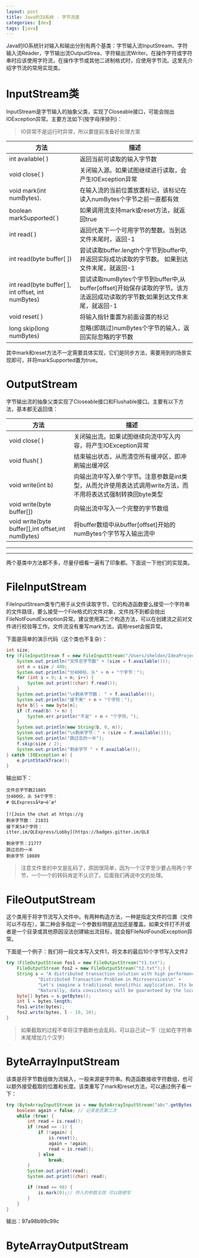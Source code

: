 ```yaml
---
layout: post
title: Java的IO系统 - 字节流类
categories: [dev]
tags: [java]
---
```


Java的IO系统针对输入和输出分别有两个基类：字节输入流InputStream、字符输入流Reader，字节输出流OutputStrea、字符输出流Writer。在操作字符或字符串时应该使用字符流，在操作字节或其他二进制格式时，应使用字节流。这里先介绍字节流的常用实现类。

# InputStream类
InputStream是字节输入的抽象父类，实现了Closeable接口，可能会抛出IOException异常。主要方法如下(按字母序排列)：

> IO异常不是运行时异常，所以要提前准备好处理方案

| 方法                                               | 描述                                                                                                                       |
| -------------------------------------------------- | -------------------------------------------------------------------------------------------------------------------------- |
| int available( )                                   | 返回当前可读取的输入字节数                                                                                                 |
| void close( )                                      | 关闭输入源。如果试图继续进行读取，会产生IOException异常                                                                    |
| void mark(int numBytes).                           | 在输入流的当前位置放置标记，该标记在读入numBytes个字节之前一直都有效                                                       |
| boolean markSupported( )                           | 如果调用流支持mark或reset方法，就返回true                                                                                  |
| int read( )                                        | 返回代表下一个可用字节的整数。当到达文件末尾时，返回-1                                                                     |
| int read(byte buffer[ ])                           | 尝试读取buffer.length个字节到buffer中,并返回实际成功读取的字节数。 如果到达文件末尾，就返回-1                              |
| int read(byte buffer[ ], int offset, int numBytes) | 尝试读取numBytes个字节到buffer中,从buffer[offset]开始保存读取的字节。该方法返回成功读取的字节数;如果到达文件末尾，就返回-1 |
| void reset( )                                      | 将输入指针重置为前面设置的标记                                                                                             |
| long skip(long numBytes)                           | 忽略(即跳过)numBytes个字节的输入，返回实际忽略的字节数                                                                     |

其中mark和reset方法不一定需要具体实现，它们是同步方法，需要用到的场景实现即可，并将markSupported置为true。

# OutputStream
字节输出流的抽象父类实现了Closeable接口和Flushable接口。主要有以下方法，基本都无返回值：

| 方法                                              | 描述                                                                                                         |
| ------------------------------------------------- | ------------------------------------------------------------------------------------------------------------ |
| void close( )                                     | 关闭输出流。如果试图继续向流中写入内容，将产生IOException异常                                                |
| void flush( )                                     | 结束输出状态，从而清空所有缓冲区，即冲刷输出缓冲区                                                           |
| void write(int b)                                 | 向输出流中写入单个字节。注意参数是int类型，从而允许使用表达式调用write方法，而不用将表达式强制转换回byte类型 |
| void write(byte buffer[])                         | 向输出流中写入一个完整的字节数组                                                                             |
| void write(byte buffer[],int offset,int numBytes) | 将buffer数组中从buffer[offset]开始的numBytes个字节写入输出流中                                               |

---

---

两个基类中方法都不多，尽量仔细看一遍有了印象都。下面说一下他们的实现类。

# FileInputStream
FileInputStream类专门用于从文件读取字节，它的构造函数要么接受一个字符串的文件路径，要么接受一个File格式的文件对象，文件找不到都会抛出FileNotFoundException异常。建议使用第二个构造方法，可以在创建流之前对文件进行校验等工作。文件流没有重写mark方法，调用reset会报异常。

下面是简单的演示代码（这个类也不复杂）：
```java
int size;
try (FileInputStream f = new FileInputStream("/Users/sheldon/IdeaProjects/QLExpress/README.md")) {
    System.out.println("文件总字节数" + (size = f.available()));
    int n = size / 400;
    System.out.println("分400份，头" + n + "个字节：");
    for (int i = 0; i < n; i++) {
        System.out.print((char) f.read());
    }
    System.out.println("\n剩余字节数： " + f.available());
    System.out.println("接下来" + n + "个字符：");
    byte b[] = new byte[n];
    if (f.read(b) != n) {
        System.err.println("不足" + n + "个字符。");
    }
    System.out.println(new String(b, 0, n));
    System.out.println("\n剩余字节：" + (size = f.available()));
    System.out.println("跳过总的一半");
    f.skip(size / 2);
    System.out.println("剩余字节 " + f.available());
} catch (IOException e) {
    e.printStackTrace();
} 
```
输出如下：
```
文件总字节数21885
分400份，头 54个字节：
# QLExpressåºæ¬è¯­æ³

[![Join the chat at https://g
剩余字节数： 21831
接下来54个字符：
itter.im/QLExpress/Lobby](https://badges.gitter.im/QLE

剩余字节：21777
跳过总的一半
剩余字节 10889
```

> 注意文件里的中文是乱码了，原因很简单，因为一个汉字至少要占用两个字节，一个一个的转码肯定不认识了。后面我们再说中文的处理。

# FileOutputStream
这个类用于将字节流写入文件中。有两种构造方法，一种是指定文件的位置（文件可以不存在），第二种会多指定一个参数标明是追加还是覆盖。如果文件打不开或者是一个目录或其他原因没法创建输出流目标，就会报FileNotFoundException异常。

下面是一个例子：我们将一段文本写入文件1，将文本的最后10个字节写入文件2
```java
try (FileOutputStream fos1 = new FileOutputStream("t1.txt");
    FileOutputStream fos2 = new FileOutputStream("t2.txt");) {
    String s = "A distributed transaction solution with high performance and ease of use for microservices architecture.\n" +
            "Distributed Transaction Problem in Microservices\n" +
            "Let's imagine a traditional monolithic application. Its business is built up with 3 modules. They use a single local data source.\n" +
            "Naturally, data consistency will be guaranteed by the local transaction.";
    byte[] bytes = s.getBytes();
    int l = bytes.length;
    fos1.write(bytes);
    fos2.write(bytes, l - 10, 10);
}
```

> 如果截取的过程不幸将汉字截断也会乱码，可以自己试一下（比如在字符串末尾增加几个汉字）

# ByteArrayInputStream
该类是将字节数组做为流输入，一般来源是字符串。构造函数接收字符数组，也可以额外接受截取的位置和长度。该类重写了mark和reset方法，可以通过例子看一下：

```java
try (ByteArrayInputStream is = new ByteArrayInputStream("abc".getBytes())) {
    boolean again = false; // 记录是否第二次
    while (true) {
        int read = is.read();
        if (read == -1) {
            if (!again) {
                is.reset();
                again = !again;
                read = is.read();
            } else
                break;
        }
        System.out.print(read);
        System.out.print((char) read);

        if (read == 98) {
            is.mark(0);// 传入的参数无效 可以随便写
        }
    }
}
```

输出：97a98b99c99c

# ByteArrayOutputStream

